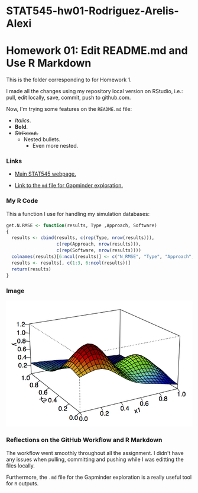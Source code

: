 # STAT545-hw01-Rodriguez-Arelis-Alexi
# Homework 01: Edit README.md and Use R Markdown

This is the folder corresponding to for Homework 1.

I made all the changes using my repository local version on RStudio, i.e.: pull, edit locally, save, commit, push to github.com.

Now, I'm trying some features on the `README.md` file:

- *Italics*.
- **Bold**.
- ~~Strikeout.~~
  + Nested bullets.
    * Even more nested.

### Links

- [Main STAT545 webpage.](http://stat545.com)

- [Link to the `md` file for Gapminder exploration.](hw1_gapminder.md)

### My R Code
    
This a function I use for handling my simulation databases:
```R
get.N.RMSE <- function(results, Type ,Approach, Software)
{
  results <- cbind(results, c(rep(Type, nrow(results))),
                   c(rep(Approach, nrow(results))), 
                   c(rep(Software, nrow(results))))
  colnames(results)[6:ncol(results)] <- c("N_RMSE", "Type", "Approach", "Software")
  results <- results[, c(1:3, 6:ncol(results))]
  return(results)
}
```

### Image

![alt text](f_function_2d.png "2-d Franke's Function")


### Reflections on the GitHub Workflow and R Markdown

The workflow went smoothly throughout all the assignment. I didn't have any issues when pulling, committing and pushing while I was editting the files locally.

Furthermore, the `.md` file for the Gapminder exploration is a really useful tool for `R` outputs.
